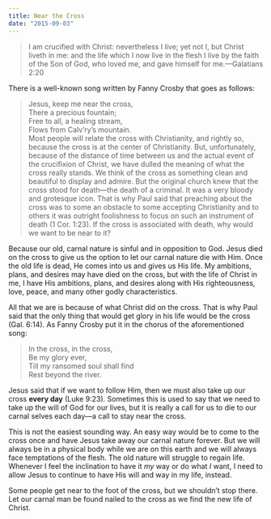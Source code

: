 ```yaml
---
title: Near the Cross
date: "2015-09-03"
---
```


> I am crucified with Christ: nevertheless I live; yet not I, but Christ liveth in me: and the life which I now live in the flesh I live by the faith of the Son of God, who loved me, and gave himself for me.—Galatians 2:20

There is a well-known song written by Fanny Crosby that goes as follows:

> Jesus, keep me near the cross,  
> There a precious fountain;  
> Free to all, a healing stream,  
> Flows from Calv’ry’s mountain.
   
Most people will relate the cross with Christianity, and rightly so, because the cross is at the center of Christianity. But, unfortunately, because of the distance of time between us and the actual event of the crucifixion of Christ, we have dulled the meaning of what the cross really stands. We think of the cross as something clean and beautiful to display and admire. But the original church knew that the cross stood for death—the death of a criminal. It was a very bloody and grotesque icon. That is why Paul said that preaching about the cross was to some an obstacle to some accepting Christianity and to others it was outright foolishness to focus on such an instrument of death (1 Cor. 1:23). If the cross is associated with death, why would we want to be near to it?  

Because our old, carnal nature is sinful and in opposition to God. Jesus died on the cross to give us the option to let our carnal nature die with Him. Once the old life is dead, He comes into us and gives us His life. My ambitions, plans, and desires may have died on the cross, but with the life of Christ in me, I have His ambitions, plans, and desires along with His righteousness, love, peace, and many other godly characteristics.

All that we are is because of what Christ did on the cross. That is why Paul said that the only thing that would get glory in his life would be the cross (Gal. 6:14). As Fanny Crosby put it in the chorus of the aforementioned song: 

> In the cross, in the cross,  
> Be my glory ever,  
> Till my ransomed soul shall find  
> Rest beyond the river.

Jesus said that if we want to follow Him, then we must also take up our cross **every day** (Luke 9:23). Sometimes this is used to say that we need to take up the will of God for our lives, but it is really a call for us to die to our carnal selves each day—a call to stay near the cross.

This is not the easiest sounding way. An easy way would be to come to the cross once and have Jesus take away our carnal nature forever. But we will always be in a physical body while we are on this earth and we will always face temptations of the flesh. The old nature will struggle to regain life. Whenever I feel the inclination to have it _my_ way or do what _I_ want, I need to allow Jesus to continue to have His will and way in my life, instead.

Some people get near to the foot of the cross, but we shouldn’t stop there. Let our carnal man be found nailed to the cross as we find the new life of Christ.